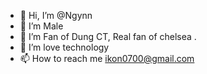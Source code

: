 - 👋 Hi, I’m @Ngynn
- 👀 I’m Male
- 🌱 I’m Fan of Dung CT, Real fan of chelsea .
- 💞️ I’m love technology
- 📫 How to reach me ikon0700@gmail.com

<!---
Ngynn/Ngynn is a ✨ special ✨ repository because its `README.md` (this file) appears on your GitHub profile.
You can click the Preview link to take a look at your changes.
--->
